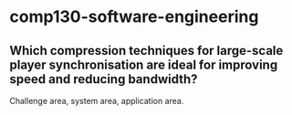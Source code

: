 # comp130-software-engineering

## Which compression techniques for large-scale player synchronisation are ideal for improving speed and reducing bandwidth?


Challenge area, system area, application area.
